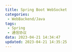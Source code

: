 ```yaml
---
title: Spring Boot WebSocket
categories:
 - WebBackend/Java
tags:
 - Spring
 - 通信协议
data: 2023-04-21 14:34:47
updated: 2023-04-21 14:35:25
---
```


